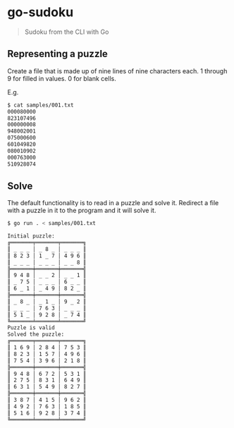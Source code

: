 # go-sudoku

> Sudoku from the CLI with Go

## Representing a puzzle

Create a file that is made up of nine lines of nine characters each. 1 through
9 for filled in values. 0 for blank cells.

E.g.

```bash
$ cat samples/001.txt
000080000
823107496
000000008
948002001
075000600
601049820
080010902
000763000
510928074
```

## Solve

The default functionality is to read in a puzzle and solve it. Redirect a file
with a puzzle in it to the program and it will solve it.

```bash
$ go run . < samples/001.txt

Initial puzzle:
╔═══════╤═══════╤═══════╗
║ _ _ _ │ _ 8 _ │ _ _ _ ║
║ 8 2 3 │ 1 _ 7 │ 4 9 6 ║
║ _ _ _ │ _ _ _ │ _ _ 8 ║
╠═══════╪═══════╪═══════╣
║ 9 4 8 │ _ _ 2 │ _ _ 1 ║
║ _ 7 5 │ _ _ _ │ 6 _ _ ║
║ 6 _ 1 │ _ 4 9 │ 8 2 _ ║
╠═══════╪═══════╪═══════╣
║ _ 8 _ │ _ 1 _ │ 9 _ 2 ║
║ _ _ _ │ 7 6 3 │ _ _ _ ║
║ 5 1 _ │ 9 2 8 │ _ 7 4 ║
╚═══════╧═══════╧═══════╝
Puzzle is valid
Solved the puzzle:
╔═══════╤═══════╤═══════╗
║ 1 6 9 │ 2 8 4 │ 7 5 3 ║
║ 8 2 3 │ 1 5 7 │ 4 9 6 ║
║ 7 5 4 │ 3 9 6 │ 2 1 8 ║
╠═══════╪═══════╪═══════╣
║ 9 4 8 │ 6 7 2 │ 5 3 1 ║
║ 2 7 5 │ 8 3 1 │ 6 4 9 ║
║ 6 3 1 │ 5 4 9 │ 8 2 7 ║
╠═══════╪═══════╪═══════╣
║ 3 8 7 │ 4 1 5 │ 9 6 2 ║
║ 4 9 2 │ 7 6 3 │ 1 8 5 ║
║ 5 1 6 │ 9 2 8 │ 3 7 4 ║
╚═══════╧═══════╧═══════╝
```
